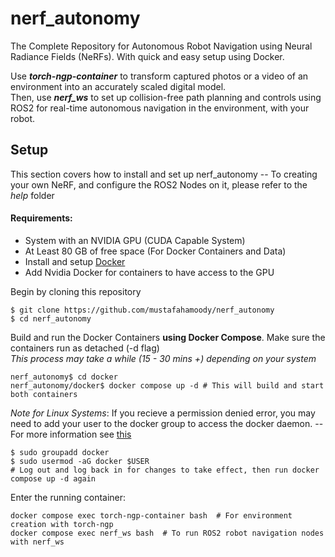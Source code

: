 # nerf_autonomy
The Complete Repository for Autonomous Robot Navigation using Neural Radiance Fields (NeRFs). With quick and easy setup using Docker. 

Use ***torch-ngp-container*** to transform captured photos or a video of an environment into an accurately scaled digital model. \
Then, use ***nerf_ws*** to set up collision-free path planning and controls using ROS2 for real-time autonomous navigation in the environment, with your robot.

## Setup
This section covers how to install and set up nerf_autonomy 
-- To creating your own NeRF, and configure the ROS2 Nodes on it, please refer to the *help* folder

#### Requirements:
- System with an NVIDIA GPU (CUDA Capable System)
- At Least 80 GB of free space (For Docker Containers and Data)
- Install and setup [Docker](https://www.docker.com/) 
- Add Nvidia Docker for containers to have access to the GPU


Begin by cloning this repository
```
$ git clone https://github.com/mustafahamoody/nerf_autonomy
$ cd nerf_autonomy
```

Build and run the Docker Containers **using Docker Compose**. Make sure the containers run as detached (-d flag) \
*This process may take a while (15 - 30 mins +) depending on your system* 
```
nerf_autonomy$ cd docker
nerf_autonomy/docker$ docker compose up -d # This will build and start both containers
```

*Note for Linux Systems*: If you recieve a permission denied error, you may need to add your user to the docker group to access the docker daemon. 
-- For more information see [this](https://docs.docker.com/engine/install/linux-postinstall/)
```
$ sudo groupadd docker
$ sudo usermod -aG docker $USER
# Log out and log back in for changes to take effect, then run docker compose up -d again
```

Enter the running container:
```
docker compose exec torch-ngp-container bash  # For environment creation with torch-ngp
docker compose exec nerf_ws bash  # To run ROS2 robot navigation nodes with nerf_ws
```
